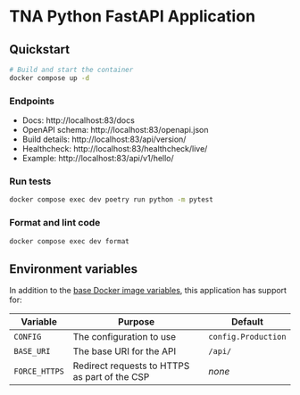 # TNA Python FastAPI Application

## Quickstart

```sh
# Build and start the container
docker compose up -d
```

### Endpoints

- Docs: http://localhost:83/docs
- OpenAPI schema: http://localhost:83/openapi.json
- Build details: http://localhost:83/api/version/
- Healthcheck: http://localhost:83/healthcheck/live/
- Example: http://localhost:83/api/v1/hello/

### Run tests

```sh
docker compose exec dev poetry run python -m pytest
```

### Format and lint code

```sh
docker compose exec dev format
```

## Environment variables

In addition to the [base Docker image variables](https://github.com/nationalarchives/docker/blob/main/docker/tna-python/README.md#environment-variables), this application has support for:

| Variable      | Purpose                                       | Default             |
| ------------- | --------------------------------------------- | ------------------- |
| `CONFIG`      | The configuration to use                      | `config.Production` |
| `BASE_URI`    | The base URI for the API                      | `/api/`             |
| `FORCE_HTTPS` | Redirect requests to HTTPS as part of the CSP | _none_              |
